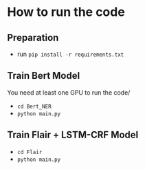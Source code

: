 # How to run the code

## Preparation
- run `pip install -r requirements.txt`

## Train Bert Model

You need at least one GPU to run the code/

- `cd Bert_NER`
- `python main.py`

## Train Flair + LSTM-CRF Model

- `cd Flair`
- `python main.py`